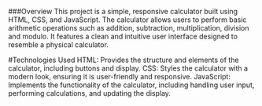 ###Overview
This project is a simple, responsive calculator built using HTML, CSS, and JavaScript. The calculator allows users to perform basic arithmetic operations such as addition, subtraction, multiplication, division and modulo. It features a clean and intuitive user interface designed to resemble a physical calculator.

#Technologies Used
HTML: Provides the structure and elements of the calculator, including buttons and display.
CSS: Styles the calculator with a modern look, ensuring it is user-friendly and responsive.
JavaScript: Implements the functionality of the calculator, including handling user input, performing calculations, and updating the display.
